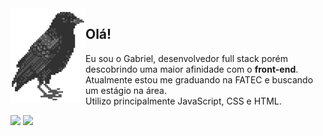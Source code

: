 <img align="left" src="corvo.png">

## Olá! <br>
Eu sou o Gabriel, desenvolvedor full stack porém descobrindo uma maior afinidade com o **front-end**. <br>
Atualmente estou me graduando na FATEC e buscando um estágio na área.
<br>
Utilizo principalmente JavaScript, CSS e HTML.
<br>
<div> 
  <a href="https://www.instagram.com/gabaallves/"><img src="https://img.shields.io/badge/-Instagram-%23E4405F?style=for-the-badge&logo=instagram&logoColor=white" target="_blank"></a>
  <a href="https://www.linkedin.com/in/gabrielsilvalves331/" target="_blank"><img src="https://img.shields.io/badge/-LinkedIn-%230077B5?style=for-the-badge&logo=linkedin&logoColor=white"></a>  
</div>